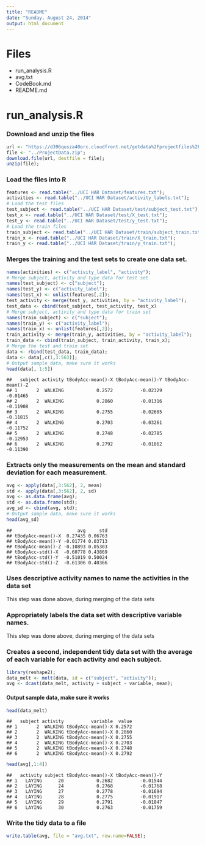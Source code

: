 ```yaml
---
title: "README"
date: "Sunday, August 24, 2014"
output: html_document
---
```


# Files
- run_analysis.R
- avg.txt
- CodeBook.md
- README.md


# run_analysis.R



### Download and unzip the files

```r
url <- "https://d396qusza40orc.cloudfront.net/getdata%2Fprojectfiles%2FUCI%20HAR%20Dataset.zip";
file <- "../ProjectData.zip";
download.file(url, destfile = file);
unzip(file);
```

### Load the files into R

```r
features <- read.table("../UCI HAR Dataset/features.txt");
activities <- read.table("../UCI HAR Dataset/activity_labels.txt");
# Load the test files
test_subject <- read.table("../UCI HAR Dataset/test/subject_test.txt");
test_x <- read.table("../UCI HAR Dataset/test/X_test.txt");
test_y <- read.table("../UCI HAR Dataset/test/y_test.txt");
# Load the train files
train_subject <- read.table("../UCI HAR Dataset/train/subject_train.txt");
train_x <- read.table("../UCI HAR Dataset/train/X_train.txt");
train_y <- read.table("../UCI HAR Dataset/train/y_train.txt");
```

### Merges the training and the test sets to create one data set.

```r
names(activities) <- c("activity_label", "activity");
# Merge subject, activity and type data for test set
names(test_subject) <- c("subject");
names(test_y) <- c("activity_label");
names(test_x) <- unlist(features[,2]);
test_activity <- merge(test_y, activities, by = "activity_label");
test_data <- cbind(test_subject, test_activity, test_x)
# Merge subject, activity and type data for train set
names(train_subject) <- c("subject");
names(train_y) <- c("activity_label");
names(train_x) <- unlist(features[,2]);
train_activity <- merge(train_y, activities, by = "activity_label");
train_data <- cbind(train_subject, train_activity, train_x);
# Merge the test and train set
data <- rbind(test_data, train_data);
data <- data[,c(1,3:563)];
# Output sample data, make sure it works
head(data[, 1:5])
```

```
##   subject activity tBodyAcc-mean()-X tBodyAcc-mean()-Y tBodyAcc-mean()-Z
## 1       2  WALKING            0.2572          -0.02329          -0.01465
## 2       2  WALKING            0.2860          -0.01316          -0.11908
## 3       2  WALKING            0.2755          -0.02605          -0.11815
## 4       2  WALKING            0.2703          -0.03261          -0.11752
## 5       2  WALKING            0.2748          -0.02785          -0.12953
## 6       2  WALKING            0.2792          -0.01862          -0.11390
```

### Extracts only the measurements on the mean and standard deviation for each measurement. 

```r
avg <- apply(data[,3:562], 2, mean)
std <- apply(data[,3:562], 2, sd)
avg <- as.data.frame(avg);
std <- as.data.frame(std);
avg_sd <- cbind(avg, std);
# Output sample data, make sure it works
head(avg_sd)
```

```
##                        avg     std
## tBodyAcc-mean()-X  0.27435 0.06763
## tBodyAcc-mean()-Y -0.01774 0.03713
## tBodyAcc-mean()-Z -0.10893 0.05303
## tBodyAcc-std()-X  -0.60778 0.43869
## tBodyAcc-std()-Y  -0.51019 0.50024
## tBodyAcc-std()-Z  -0.61306 0.40366
```

### Uses descriptive activity names to name the activities in the data set
This step was done above, during merging of the data sets

### Appropriately labels the data set with descriptive variable names. 
This step was done above, during merging of the data sets

### Creates a second, independent tidy data set with the average of each variable for each activity and each subject. 

```r
library(reshape2);
data_melt <- melt(data, id = c("subject", "activity"));
avg <- dcast(data_melt, activity + subject ~ variable, mean);
```
#### Output sample data, make sure it works

```r
head(data_melt)
```

```
##   subject activity          variable  value
## 1       2  WALKING tBodyAcc-mean()-X 0.2572
## 2       2  WALKING tBodyAcc-mean()-X 0.2860
## 3       2  WALKING tBodyAcc-mean()-X 0.2755
## 4       2  WALKING tBodyAcc-mean()-X 0.2703
## 5       2  WALKING tBodyAcc-mean()-X 0.2748
## 6       2  WALKING tBodyAcc-mean()-X 0.2792
```

```r
head(avg[,1:4])
```

```
##   activity subject tBodyAcc-mean()-X tBodyAcc-mean()-Y
## 1   LAYING      20            0.2682          -0.01544
## 2   LAYING      24            0.2768          -0.01768
## 3   LAYING      27            0.2778          -0.01694
## 4   LAYING      28            0.2775          -0.01917
## 5   LAYING      29            0.2791          -0.01847
## 6   LAYING      30            0.2763          -0.01759
```


### Write the tidy data to a file

```r
write.table(avg, file = "avg.txt", row.name=FALSE);
```
